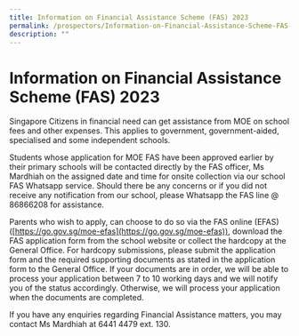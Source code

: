 ```yaml
---
title: Information on Financial Assistance Scheme (FAS) 2023
permalink: /prospectors/Information-on-Financial-Assistance-Scheme-FAS-2023/
description: ""
---
```

Information on Financial Assistance Scheme (FAS) 2023
=====================================================

Singapore Citizens in financial need can get assistance from MOE on school fees and other expenses. This applies to government, government-aided, specialised and some independent schools.

  

Students whose application for MOE FAS have been approved earlier by their primary schools will be contacted directly by the FAS officer, Ms Mardhiah on the assigned date and time for onsite collection via our school FAS Whatsapp service. Should there be any concerns or if you did not receive any notification from our school, please Whatsapp the FAS line @ 86866208 for assistance.

  

Parents who wish to apply, can choose to do so via the FAS online (EFAS) ([https://go.gov.sg/moe-efas](https://go.gov.sg/moe-efas)), download the FAS application form from the school website or collect the hardcopy at the General Office. For hardcopy submissions, please submit the application form and the required supporting documents as stated in the application form to the General Office. If your documents are in order, we will be able to process your application between 7 to 10 working days and we will notify you of the status accordingly. Otherwise, we will process your application when the documents are completed.

  

If you have any enquiries regarding Financial Assistance matters, you may contact Ms Mardhiah at 6441 4479 ext. 130.